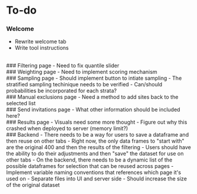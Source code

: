 # To-do

### Welcome
  - Rewrite welcome tab
  - Write tool instructions

<br>
### Filtering page
  - Need to fix quantile slider

<br>
### Weighting page
  - Need to implement scoring mechanism

<br>
### Sampling page
  - Should implement button to intiate sampling 
  - The stratified sampling techinique needs to be verified
  - Can/should probabilities be incorporated for each strata?

<br>
### Manual exclusions page
  - Need a method to add sites back to the selected list

<br>    
### Send invitations page
  - What other information should be included here?

<br>  
### Results page
  - Visuals need some more thought
  - Figure out why this crashed when deployed to server (memory limit?)

<br>    
### Backend
  - There needs to be a way for users to save a dataframe and then reuse on other tabs
    - Right now, the only data frames to "start with" are the original 400 and then the results of the filtering
    - Users should have the ability to do their adjustments and then "save" the dataset for use on other tabs
    - On the backend, there needs to be a dynamic list of the possible dataframes for selection that can be reused across pages
  - Implement variable naming conventions that references which page it's used on 
  - Separate files into UI and server side
  - Should increase the size of the original dataset
  